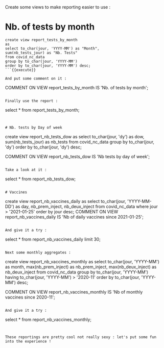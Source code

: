 Create some views to make reporting easier to use :


# Nb. of tests by month

```
create view report_tests_by_month
as
select to_char(jour, 'YYYY-MM') as "Month",
sum(nb_tests_jour) as "Nb. Tests"
from covid_nc_data
group by to_char(jour, 'YYYY-MM')
order by to_char(jour, 'YYYY-MM') desc;
```{{execute}}

And put some comment on it :

```
COMMENT ON VIEW report_tests_by_month IS 'Nb. of tests by month';
```{{execute}}

Finally use the report :

```
select * from report_tests_by_month;
```{{execute}}


# Nb. tests by Day of week

```
create view report_nb_tests_dow
as
select 
to_char(jour, 'dy') as dow,
sum(nb_tests_jour) as nb_tests
from covid_nc_data
group by to_char(jour, 'dy')
order by to_char(jour, 'dy') desc;

COMMENT ON VIEW report_nb_tests_dow IS 'Nb tests by day of week';
```{{execute}}

Take a look at it :

```
select *
from report_nb_tests_dow;
```{{execute}}

# Vaccines

```
create view report_nb_vaccines_daily as
select
to_char(jour, 'YYYY-MM-DD') as day,
nb_prem_inject,
nb_deux_inject
from covid_nc_data
where jour > '2021-01-25'
order by jour desc;
COMMENT ON VIEW report_nb_vaccines_daily IS 'Nb of daily vaccines since 2021-01-25';
```{{execute}}

And give it a try :

```
select *
from report_nb_vaccines_daily
limit 30;
```{{execute}}

Next some monthly aggregates :

```
create view report_nb_vaccines_monthly as
select
to_char(jour, 'YYYY-MM') as month,
max(nb_prem_inject) as nb_prem_inject,
max(nb_deux_inject) as nb_deux_inject
from covid_nc_data
group by to_char(jour, 'YYYY-MM')
having to_char(jour, 'YYYY-MM') > '2020-11'
order by to_char(jour, 'YYYY-MM') desc;

COMMENT ON VIEW report_nb_vaccines_monthly IS 'Nb of monthly vaccines since 2020-11';
```{{execute}}

And give it a try :

```
select *
from report_nb_vaccines_monthly;
```{{execute}}


These reportings are pretty cool not really sexy : let's put some fun into the experience !